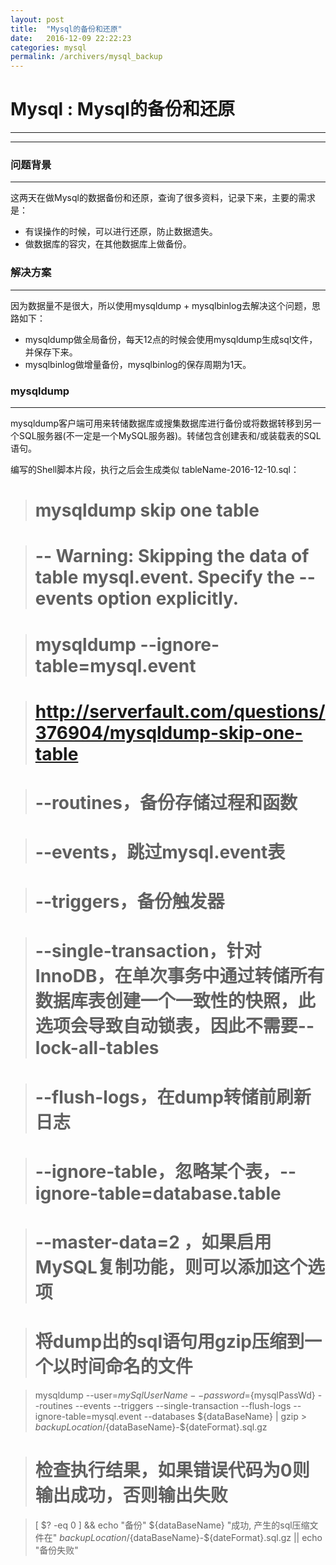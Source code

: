 ```yaml
---
layout: post
title:  "Mysql的备份和还原"
date:   2016-12-09 22:22:23
categories: mysql
permalink: /archivers/mysql_backup
---
```

# Mysql : Mysql的备份和还原
----
----

### 问题背景

----
这两天在做Mysql的数据备份和还原，查询了很多资料，记录下来，主要的需求是：
  * 有误操作的时候，可以进行还原，防止数据遗失。
  * 做数据库的容灾，在其他数据库上做备份。

### 解决方案
----
因为数据量不是很大，所以使用mysqldump + mysqlbinlog去解决这个问题，思路如下：
  * mysqldump做全局备份，每天12点的时候会使用mysqldump生成sql文件，并保存下来。
  * mysqlbinlog做增量备份，mysqlbinlog的保存周期为1天。

### mysqldump
----
mysqldump客户端可用来转储数据库或搜集数据库进行备份或将数据转移到另一个SQL服务器(不一定是一个MySQL服务器)。转储包含创建表和/或装载表的SQL语句。

编写的Shell脚本片段，执行之后会生成类似 tableName-2016-12-10.sql：

  > # mysqldump skip one table

  > # -- Warning: Skipping the data of table mysql.event. Specify the --events option explicitly.

  > # mysqldump --ignore-table=mysql.event

  > # http://serverfault.com/questions/376904/mysqldump-skip-one-table

  > # --routines，备份存储过程和函数

  > # --events，跳过mysql.event表

  > # --triggers，备份触发器

  > # --single-transaction，针对InnoDB，在单次事务中通过转储所有数据库表创建一个一致性的快照，此选项会导致自动锁表，因此不需要--lock-all-tables

  > # --flush-logs，在dump转储前刷新日志

  > # --ignore-table，忽略某个表，--ignore-table=database.table

  > # --master-data=2 ，如果启用MySQL复制功能，则可以添加这个选项

  > # 将dump出的sql语句用gzip压缩到一个以时间命名的文件

  > mysqldump --user=${mySqlUserName} --password=${mysqlPassWd} --routines --events --triggers --single-transaction --flush-logs --ignore-table=mysql.event --databases ${dataBaseName} | gzip > ${backupLocation}/${dataBaseName}-${dateFormat}.sql.gz

  > # 检查执行结果，如果错误代码为0则输出成功，否则输出失败

  > [ $? -eq 0 ] && echo "备份" ${dataBaseName} "成功, 产生的sql压缩文件在" ${backupLocation}/${dataBaseName}-${dateFormat}.sql.gz || echo "备份失败"
